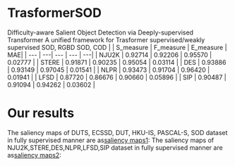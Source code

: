 # TrasformerSOD
Difficulty-aware Salient Object Detection via Deeply-supervised Transformer
A unified framework for Trasformer supervised/weakly supervised SOD, RGBD SOD, COD
|       | S_measure | F_measure | E_measure | MAE|
| --- | ---| --- | --- | ---| 
| NJU2K | 0.92714 | 0.92206 | 0.95570 | 0.02777 |
| STERE | 0.91871 | 0.90235 | 0.95054 | 0.03114 |
| DES   | 0.93886 | 0.93149 | 0.97045 | 0.01541 |
| NLPR  | 0.93473 | 0.91704 | 0.96420 | 0.01941 |
| LFSD  | 0.87720 | 0.86676 | 0.90660 | 0.05896 |
| SIP   | 0.90487 | 0.91094 | 0.94262 | 0.03602 |

# Our results
The saliency maps of DUTS, ECSSD, DUT, HKU-IS, PASCAL-S, SOD dataset in fully supervised manner are as[saliency maps1](https://drive.google.com/file/d/13yyQwnbxV2iLoAYd3jmOLeF5w_L_uXkl/view?usp=sharing):
The saliency maps of NJU2K,STERE,DES,NLPR,LFSD,SIP dataset in fully supervised manner are as[saliency maps2](https://drive.google.com/file/d/1NNG55h6IanDcKlLJyGNTaSoGRc8V3_B2/view?usp=sharing):
